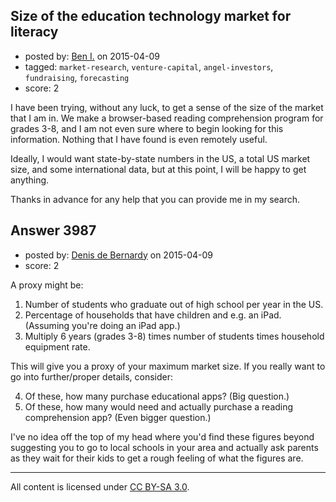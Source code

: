 ## Size of the education technology market for literacy

- posted by: [Ben I.](https://stackexchange.com/users/5187045/ben-i) on 2015-04-09
- tagged: `market-research`, `venture-capital`, `angel-investors`, `fundraising`, `forecasting`
- score: 2

I have been trying, without any luck, to get a sense of the size of the market that I am in.  We make a browser-based reading comprehension program for grades 3-8, and I am not even sure where to begin looking for this information.  Nothing that I have found is even remotely useful.

Ideally, I would want state-by-state numbers in the US, a total US market size, and some international data, but at this point, I will be happy to get anything.

Thanks in advance for any help that you can provide me in my search.


## Answer 3987

- posted by: [Denis de Bernardy](https://stackexchange.com/users/182468/denis-de-bernardy) on 2015-04-09
- score: 2

A proxy might be:

1. Number of students who graduate out of high school per year in the US.
2. Percentage of households that have children and e.g. an iPad. (Assuming you're doing an iPad app.)
3. Multiply 6 years (grades 3-8) times number of students times household equipment rate.

This will give you a proxy of your maximum market size. If you really want to go into further/proper details, consider:

4. Of these, how many purchase educational apps? (Big question.)
5. Of these, how many would need and actually purchase a reading comprehension app? (Even bigger question.)

I've no idea off the top of my head where you'd find these figures beyond suggesting you to go to local schools in your area and actually ask parents as they wait for their kids to get a rough feeling of what the figures are.



---

All content is licensed under [CC BY-SA 3.0](https://creativecommons.org/licenses/by-sa/3.0/).
